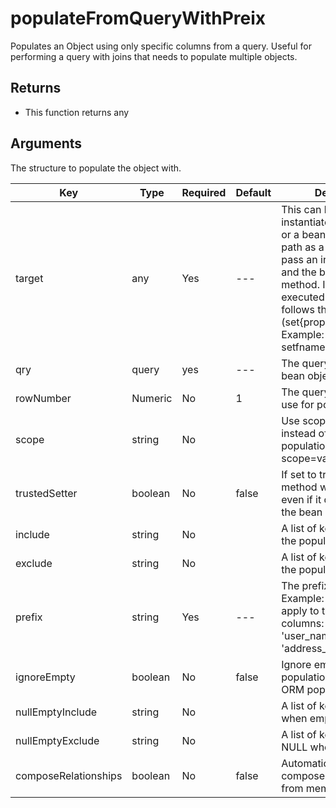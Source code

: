 # populateFromQueryWithPreix

Populates an Object using only specific columns from a query. Useful for performing a query with joins that needs to populate multiple objects.

## Returns

* This function returns any

## Arguments

The structure to populate the object with.

| Key | Type | Required | Default | Description |
| --- | --- | --- | --- | --- |
| target | any | Yes | --- | This can be an instantiated bean object or a bean instantiation path as a string. If you pass an instantiation path and the bean has an 'init' method. It will be executed. This method follows the bean contract \(set{property\_name}\). Example: setUsername\(\), setfname\(\) |
| qry | query | yes | --- | The query to populate the bean object with |
| rowNumber | Numeric | No | 1 | The query row number to use for population |
| scope | string | No |  | Use scope injection instead of setters population. Ex: scope=variables.instance. |
| trustedSetter | boolean | No | false | If set to true, the setter method will be called even if it does not exist in the bean |
| include | string | No |  | A list of keys to include in the population |
| exclude | string | No |  | A list of keys to include in the population |
| prefix | string | Yes | --- | The prefix used to filter, Example: 'user\_' would apply to the following columns: 'user\_id' and 'user\_name' but not 'address\_id'. |
| ignoreEmpty | boolean | No | false | Ignore empty values on populations, great for ORM population |
| nullEmptyInclude | string | No |  | A list of keys to NULL when empty |
| nullEmptyExclude | string | No |  | A list of keys to NOT NULL when empty |
| composeRelationships | boolean | No | false | Automatically attempt to compose relationships from memento |

